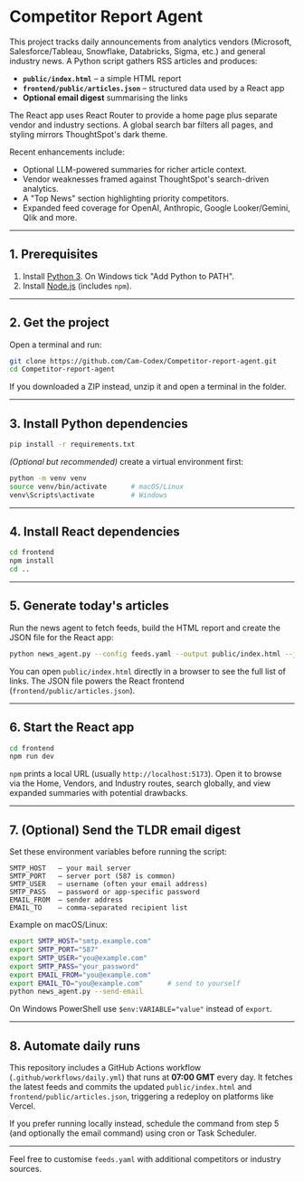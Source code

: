# Competitor Report Agent

This project tracks daily announcements from analytics vendors (Microsoft, Salesforce/Tableau, Snowflake, Databricks, Sigma, etc.) and general industry news. A Python script gathers RSS articles and produces:

- **`public/index.html`** – a simple HTML report
- **`frontend/public/articles.json`** – structured data used by a React app
- **Optional email digest** summarising the links

The React app uses React Router to provide a home page plus separate vendor and industry sections. A global search bar filters all pages, and styling mirrors ThoughtSpot's dark theme.

Recent enhancements include:

- Optional LLM-powered summaries for richer article context.
- Vendor weaknesses framed against ThoughtSpot's search-driven analytics.
- A "Top News" section highlighting priority competitors.
- Expanded feed coverage for OpenAI, Anthropic, Google Looker/Gemini, Qlik and more.

---

## 1. Prerequisites

1. Install [Python 3](https://www.python.org/downloads/). On Windows tick "Add Python to PATH".
2. Install [Node.js](https://nodejs.org/) (includes `npm`).

---

## 2. Get the project

Open a terminal and run:

```bash
git clone https://github.com/Cam-Codex/Competitor-report-agent.git
cd Competitor-report-agent
```

If you downloaded a ZIP instead, unzip it and open a terminal in the folder.

---

## 3. Install Python dependencies

```bash
pip install -r requirements.txt
```

*(Optional but recommended)* create a virtual environment first:

```bash
python -m venv venv
source venv/bin/activate      # macOS/Linux
venv\Scripts\activate         # Windows
```

---

## 4. Install React dependencies

```bash
cd frontend
npm install
cd ..
```

---

## 5. Generate today's articles

Run the news agent to fetch feeds, build the HTML report and create the JSON file for the React app:

```bash
python news_agent.py --config feeds.yaml --output public/index.html --json frontend/public/articles.json
```

You can open `public/index.html` directly in a browser to see the full list of links. The JSON file powers the React frontend (`frontend/public/articles.json`).

---

## 6. Start the React app

```bash
cd frontend
npm run dev
```

`npm` prints a local URL (usually `http://localhost:5173`). Open it to browse via the Home, Vendors, and Industry routes, search globally, and view expanded summaries with potential drawbacks.

---

## 7. (Optional) Send the TLDR email digest

Set these environment variables before running the script:

```
SMTP_HOST   – your mail server
SMTP_PORT   – server port (587 is common)
SMTP_USER   – username (often your email address)
SMTP_PASS   – password or app-specific password
EMAIL_FROM  – sender address
EMAIL_TO    – comma-separated recipient list
```

Example on macOS/Linux:

```bash
export SMTP_HOST="smtp.example.com"
export SMTP_PORT="587"
export SMTP_USER="you@example.com"
export SMTP_PASS="your_password"
export EMAIL_FROM="you@example.com"
export EMAIL_TO="you@example.com"      # send to yourself
python news_agent.py --send-email
```

On Windows PowerShell use `$env:VARIABLE="value"` instead of `export`.

---

## 8. Automate daily runs

This repository includes a GitHub Actions workflow (`.github/workflows/daily.yml`) that runs at **07:00 GMT** every day. It fetches the latest feeds and commits the updated `public/index.html` and `frontend/public/articles.json`, triggering a redeploy on platforms like Vercel.

If you prefer running locally instead, schedule the command from step 5 (and optionally the email command) using cron or Task Scheduler.

---

Feel free to customise `feeds.yaml` with additional competitors or industry sources.
